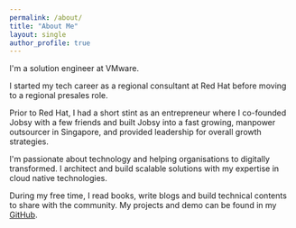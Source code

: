 ```yaml
---
permalink: /about/
title: "About Me"
layout: single
author_profile: true
---
```

I'm a solution engineer at VMware.

I started my tech career as a regional consultant at Red Hat before moving to a regional presales role.

Prior to Red Hat, I had a short stint as an entrepreneur where I co-founded Jobsy with a few friends and built Jobsy into a fast growing, manpower outsourcer in Singapore, and provided leadership for overall growth strategies.

I'm passionate about technology and helping organisations to digitally transformed. I architect and build scalable solutions with my expertise in cloud native technologies.

During my free time, I read books, write blogs and build technical contents to share with the community. My projects and demo can be found in my [GitHub](https://github.com/jiajunngjj). 
 
